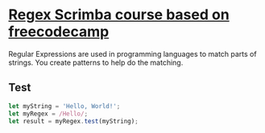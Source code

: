 # [Regex Scrimba course based on freecodecamp](https://scrimba.com/course/gregularexpressions)

Regular Expressions are used in programming languages to match parts of strings. You create patterns to help do the matching.

## Test
```js
let myString = 'Hello, World!';
let myRegex = /Hello/;
let result = myRegex.test(myString);
```
